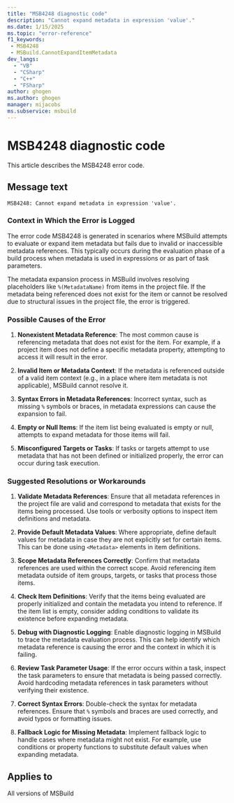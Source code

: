 ```yaml
---
title: "MSB4248 diagnostic code"
description: "Cannot expand metadata in expression 'value'."
ms.date: 1/15/2025
ms.topic: "error-reference"
f1_keywords:
 - MSB4248
 - MSBuild.CannotExpandItemMetadata
dev_langs:
  - "VB"
  - "CSharp"
  - "C++"
  - "FSharp"
author: ghogen
ms.author: ghogen
manager: mijacobs
ms.subservice: msbuild
---
```


# MSB4248 diagnostic code

<!-- :::ErrorDefinitionDescription::: -->
<!-- :::editable-content name="introDescription"::: -->
This article describes the MSB4248 error code.
<!-- :::editable-content-end::: -->

## Message text

```output
MSB4248: Cannot expand metadata in expression 'value'.
```

<!-- :::editable-content name="postOutputDescription"::: -->
<!--
{StrBegin="MSB4248: "}UE: This message is shown when metadata cannot be expanded in an expression for some reason e.g. trying to apply
    %(RootDir) to an item-spec that's not a valid path would result in this error.
    LOCALIZATION: "{1}" is a localized message explaining the problem.
-->

### Context in Which the Error is Logged

The error code MSB4248 is generated in scenarios where MSBuild attempts to evaluate or expand item metadata but fails due to invalid or inaccessible metadata references. This typically occurs during the evaluation phase of a build process when metadata is used in expressions or as part of task parameters.

The metadata expansion process in MSBuild involves resolving placeholders like `%(MetadataName)` from items in the project file. If the metadata being referenced does not exist for the item or cannot be resolved due to structural issues in the project file, the error is triggered.

### Possible Causes of the Error

1. **Nonexistent Metadata Reference**:
   The most common cause is referencing metadata that does not exist for the item. For example, if a project item does not define a specific metadata property, attempting to access it will result in the error.

2. **Invalid Item or Metadata Context**:
   If the metadata is referenced outside of a valid item context (e.g., in a place where item metadata is not applicable), MSBuild cannot resolve it.

3. **Syntax Errors in Metadata References**:
   Incorrect syntax, such as missing `%` symbols or braces, in metadata expressions can cause the expansion to fail.

4. **Empty or Null Items**:
   If the item list being evaluated is empty or null, attempts to expand metadata for those items will fail.

5. **Misconfigured Targets or Tasks**:
   If tasks or targets attempt to use metadata that has not been defined or initialized properly, the error can occur during task execution.

### Suggested Resolutions or Workarounds

1. **Validate Metadata References**:
   Ensure that all metadata references in the project file are valid and correspond to metadata that exists for the items being processed. Use tools or verbosity options to inspect item definitions and metadata.

2. **Provide Default Metadata Values**:
   Where appropriate, define default values for metadata in case they are not explicitly set for certain items. This can be done using `<Metadata>` elements in item definitions.

3. **Scope Metadata References Correctly**:
   Confirm that metadata references are used within the correct scope. Avoid referencing item metadata outside of item groups, targets, or tasks that process those items.

4. **Check Item Definitions**:
   Verify that the items being evaluated are properly initialized and contain the metadata you intend to reference. If the item list is empty, consider adding conditions to validate its existence before expanding metadata.

5. **Debug with Diagnostic Logging**:
   Enable diagnostic logging in MSBuild to trace the metadata evaluation process. This can help identify which metadata reference is causing the error and the context in which it is failing.

6. **Review Task Parameter Usage**:
   If the error occurs within a task, inspect the task parameters to ensure that metadata is being passed correctly. Avoid hardcoding metadata references in task parameters without verifying their existence.

7. **Correct Syntax Errors**:
   Double-check the syntax for metadata references. Ensure that `%` symbols and braces are used correctly, and avoid typos or formatting issues.

8. **Fallback Logic for Missing Metadata**:
   Implement fallback logic to handle cases where metadata might not exist. For example, use conditions or property functions to substitute default values when expanding metadata.

<!-- :::editable-content-end::: -->
<!-- :::ErrorDefinitionDescription-end::: -->

## Applies to

All versions of MSBuild
